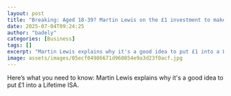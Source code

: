 ```yaml
---
layout: post
title: "Breaking: Aged 18-39? Martin Lewis on the £1 investment to make now"
date: 2025-07-04T09:24:25
author: "badely"
categories: [Business]
tags: []
excerpt: "Martin Lewis explains why it's a good idea to put £1 into a Lifetime ISA."
image: assets/images/05ecf04986671d960854e9a3d23f0acf.jpg
---
```


Here’s what you need to know: Martin Lewis explains why it's a good idea to put £1 into a Lifetime ISA.

